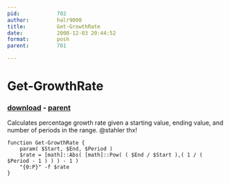```yaml
---
pid:            702
author:         halr9000
title:          Get-GrowthRate
date:           2008-12-03 20:44:52
format:         posh
parent:         701

---
```


# Get-GrowthRate

### [download](//scripts/702.ps1) - [parent](//scripts/701.md)

Calculates percentage growth rate given a starting value, ending value, and number of periods in the range.  @stahler thx!

```posh
function Get-GrowthRate {
	param( $Start, $End, $Period ) 
	$rate = [math]::Abs( [math]::Pow( ( $End / $Start ),( 1 / ( $Period - 1 ) ) ) - 1 )
	"{0:P}" -f $rate
}


```
